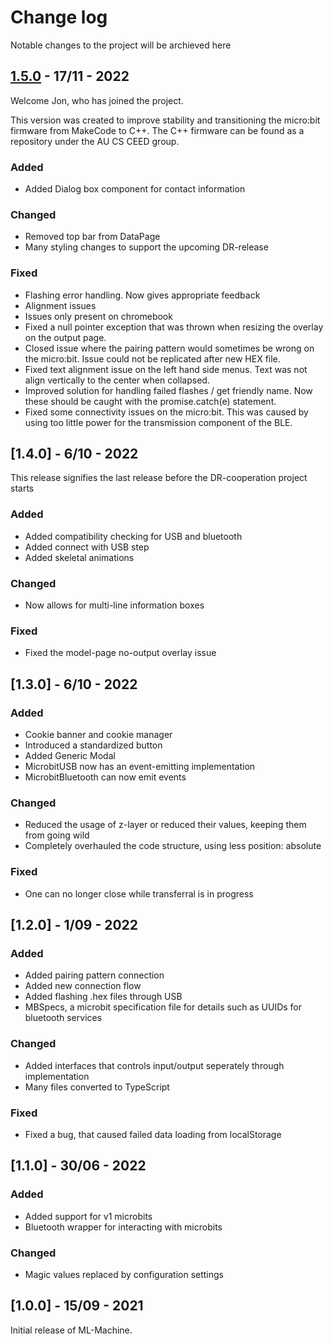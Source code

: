 # Change log

Notable changes to the project will be archieved here


## [1.5.0](https://gitlab.au.dk/au-cs-ceed/ml-microbit-browser/-/releases/v1.0.1) - 17/11 - 2022
Welcome Jon, who has joined the project.

This version was created to improve stability and transitioning the micro:bit firmware from MakeCode to C++. The C++ firmware can be found as a repository under the AU CS CEED group.
### Added
- Added Dialog box component for contact information

### Changed
- Removed top bar from DataPage
- Many styling changes to support the upcoming DR-release

### Fixed
- Flashing error handling. Now gives appropriate feedback
- Alignment issues
- Issues only present on chromebook
- Fixed a null pointer exception that was thrown when resizing the overlay on the output page.
- Closed issue where the pairing pattern would sometimes be wrong on the micro:bit. Issue could not be replicated after new HEX file.
- Fixed text alignment issue on the left hand side menus. Text was not align vertically to the center when collapsed.
- Improved solution for handling failed flashes / get friendly name. Now these should be caught with the promise.catch(e) statement.
- Fixed some connectivity issues on the micro:bit. This was caused by using too little power for the transmission component of the BLE.



## [1.4.0] - 6/10 - 2022
This release signifies the last release before the DR-cooperation project starts
### Added
- Added compatibility checking for USB and bluetooth
- Added connect with USB step
- Added skeletal animations

### Changed
- Now allows for multi-line information boxes

### Fixed
- Fixed the model-page no-output overlay issue



## [1.3.0] - 6/10 - 2022

### Added
- Cookie banner and cookie manager
- Introduced a standardized button
- Added Generic Modal
- MicrobitUSB now has an event-emitting implementation
- MicrobitBluetooth can now emit events


### Changed
- Reduced the usage of z-layer or reduced their values, keeping them from going wild
- Completely overhauled the code structure, using less position: absolute

### Fixed
- One can no longer close while transferral is in progress


## [1.2.0] - 1/09 - 2022

### Added
 - Added pairing pattern connection
 - Added new connection flow
 - Added flashing .hex files through USB
 - MBSpecs, a microbit specification file for details such as UUIDs for bluetooth services

### Changed
- Added interfaces that controls input/output seperately through implementation
- Many files converted to TypeScript

### Fixed
- Fixed a bug, that caused failed data loading from localStorage

## [1.1.0] - 30/06 - 2022

### Added
 - Added support for v1 microbits
 - Bluetooth wrapper for interacting with microbits

### Changed
- Magic values replaced by configuration settings

## [1.0.0] - 15/09 - 2021

Initial release of ML-Machine.
